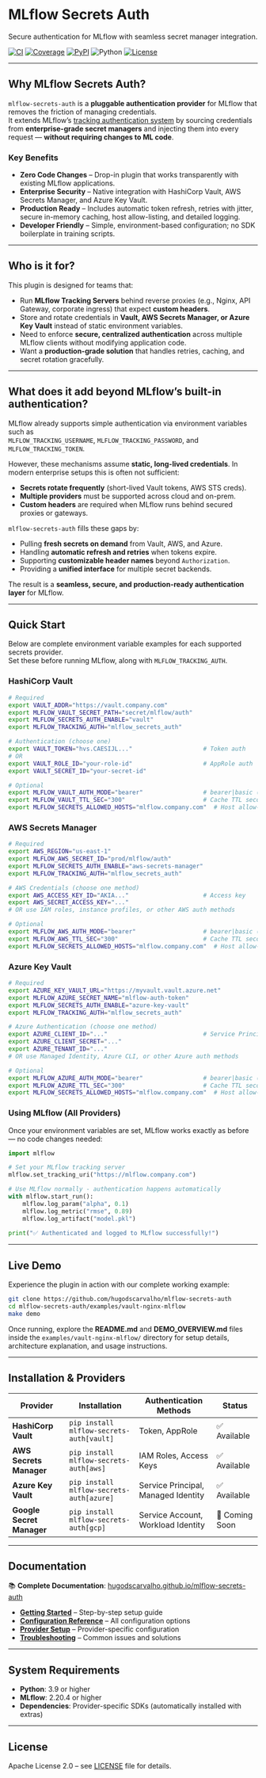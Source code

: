 # MLflow Secrets Auth

Secure authentication for MLflow with seamless secret manager integration.

[![CI](https://github.com/hugodscarvalho/mlflow-secrets-auth/actions/workflows/ci-cd.yml/badge.svg)](https://github.com/hugodscarvalho/mlflow-secrets-auth/actions/workflows/ci-cd.yml)
[![Coverage](https://codecov.io/gh/hugodscarvalho/mlflow-secrets-auth/branch/main/graph/badge.svg)](https://codecov.io/gh/hugodscarvalho/mlflow-secrets-auth)
[![PyPI](https://img.shields.io/pypi/v/mlflow-secrets-auth.svg)](https://pypi.org/project/mlflow-secrets-auth/)
![Python](https://img.shields.io/pypi/pyversions/mlflow-secrets-auth.svg)
[![License](https://img.shields.io/github/license/hugodscarvalho/mlflow-secrets-auth.svg)](LICENSE)

---

## Why MLflow Secrets Auth?

`mlflow-secrets-auth` is a **pluggable authentication provider** for MLflow that removes the friction of managing credentials.  
It extends MLflow’s [tracking authentication system](https://mlflow.org/docs/latest/auth/index.html#pluggable-auth) by sourcing credentials from **enterprise-grade secret managers** and injecting them into every request — **without requiring changes to ML code**.

### Key Benefits

- **Zero Code Changes** – Drop-in plugin that works transparently with existing MLflow applications.  
- **Enterprise Security** – Native integration with HashiCorp Vault, AWS Secrets Manager, and Azure Key Vault.  
- **Production Ready** – Includes automatic token refresh, retries with jitter, secure in-memory caching, host allow-listing, and detailed logging.  
- **Developer Friendly** – Simple, environment-based configuration; no SDK boilerplate in training scripts.  

---

## Who is it for?

This plugin is designed for teams that:

- Run **MLflow Tracking Servers** behind reverse proxies (e.g., Nginx, API Gateway, corporate ingress) that expect **custom headers**.  
- Store and rotate credentials in **Vault, AWS Secrets Manager, or Azure Key Vault** instead of static environment variables.  
- Need to enforce **secure, centralized authentication** across multiple MLflow clients without modifying application code.  
- Want a **production-grade solution** that handles retries, caching, and secret rotation gracefully.  

---

## What does it add beyond MLflow’s built-in authentication?

MLflow already supports simple authentication via environment variables such as  
`MLFLOW_TRACKING_USERNAME`, `MLFLOW_TRACKING_PASSWORD`, and `MLFLOW_TRACKING_TOKEN`.  

However, these mechanisms assume **static, long-lived credentials**. In modern enterprise setups this is often not sufficient:  

- **Secrets rotate frequently** (short-lived Vault tokens, AWS STS creds).  
- **Multiple providers** must be supported across cloud and on-prem.  
- **Custom headers** are required when MLflow runs behind secured proxies or gateways.  

`mlflow-secrets-auth` fills these gaps by:  

- Pulling **fresh secrets on demand** from Vault, AWS, and Azure.  
- Handling **automatic refresh and retries** when tokens expire.  
- Supporting **customizable header names** beyond `Authorization`.  
- Providing a **unified interface** for multiple secret backends.  

The result is a **seamless, secure, and production-ready authentication layer** for MLflow.  

---

## Quick Start

Below are complete environment variable examples for each supported secrets provider.  
Set these before running MLflow, along with `MLFLOW_TRACKING_AUTH`.

### HashiCorp Vault

```bash
# Required
export VAULT_ADDR="https://vault.company.com"
export MLFLOW_VAULT_SECRET_PATH="secret/mlflow/auth"
export MLFLOW_SECRETS_AUTH_ENABLE="vault"
export MLFLOW_TRACKING_AUTH="mlflow_secrets_auth"

# Authentication (choose one)
export VAULT_TOKEN="hvs.CAESIJL..."                    # Token auth
# OR
export VAULT_ROLE_ID="your-role-id"                    # AppRole auth
export VAULT_SECRET_ID="your-secret-id"

# Optional
export MLFLOW_VAULT_AUTH_MODE="bearer"                 # bearer|basic (default: bearer)
export MLFLOW_VAULT_TTL_SEC="300"                      # Cache TTL seconds (default: 300)
export MLFLOW_SECRETS_ALLOWED_HOSTS="mlflow.company.com"  # Host allow-list
```

### AWS Secrets Manager

```bash
# Required
export AWS_REGION="us-east-1"
export MLFLOW_AWS_SECRET_ID="prod/mlflow/auth"
export MLFLOW_SECRETS_AUTH_ENABLE="aws-secrets-manager"
export MLFLOW_TRACKING_AUTH="mlflow_secrets_auth"

# AWS Credentials (choose one method)
export AWS_ACCESS_KEY_ID="AKIA..."                     # Access key
export AWS_SECRET_ACCESS_KEY="..."
# OR use IAM roles, instance profiles, or other AWS auth methods

# Optional
export MLFLOW_AWS_AUTH_MODE="bearer"                   # bearer|basic (default: bearer)
export MLFLOW_AWS_TTL_SEC="300"                        # Cache TTL seconds (default: 300)
export MLFLOW_SECRETS_ALLOWED_HOSTS="mlflow.company.com"  # Host allow-list
```

### Azure Key Vault

```bash
# Required
export AZURE_KEY_VAULT_URL="https://myvault.vault.azure.net"
export MLFLOW_AZURE_SECRET_NAME="mlflow-auth-token"
export MLFLOW_SECRETS_AUTH_ENABLE="azure-key-vault"
export MLFLOW_TRACKING_AUTH="mlflow_secrets_auth"

# Azure Authentication (choose one method)
export AZURE_CLIENT_ID="..."                           # Service Principal
export AZURE_CLIENT_SECRET="..."
export AZURE_TENANT_ID="..."
# OR use Managed Identity, Azure CLI, or other Azure auth methods

# Optional
export MLFLOW_AZURE_AUTH_MODE="bearer"                 # bearer|basic (default: bearer)
export MLFLOW_AZURE_TTL_SEC="300"                      # Cache TTL seconds (default: 300)
export MLFLOW_SECRETS_ALLOWED_HOSTS="mlflow.company.com"  # Host allow-list
```

### Using MLflow (All Providers)

Once your environment variables are set, MLflow works exactly as before — no code changes needed:

```python
import mlflow

# Set your MLflow tracking server
mlflow.set_tracking_uri("https://mlflow.company.com")

# Use MLflow normally - authentication happens automatically
with mlflow.start_run():
    mlflow.log_param("alpha", 0.1)
    mlflow.log_metric("rmse", 0.89)
    mlflow.log_artifact("model.pkl")
    
print("✅ Authenticated and logged to MLflow successfully!")
```

---

## Live Demo

Experience the plugin in action with our complete working example:

```bash
git clone https://github.com/hugodscarvalho/mlflow-secrets-auth
cd mlflow-secrets-auth/examples/vault-nginx-mlflow
make demo
```

Once running, explore the **README.md** and **DEMO_OVERVIEW.md** files inside the `examples/vault-nginx-mlflow/` directory for setup details, architecture explanation, and usage instructions.

---

## Installation & Providers

| Provider              | Installation                              | Authentication Methods         | Status            |
|-----------------------|-------------------------------------------|--------------------------------|-------------------|
| **HashiCorp Vault**   | `pip install mlflow-secrets-auth[vault]`  | Token, AppRole                 | ✅ Available      |
| **AWS Secrets Manager** | `pip install mlflow-secrets-auth[aws]`  | IAM Roles, Access Keys         | ✅ Available      |
| **Azure Key Vault**   | `pip install mlflow-secrets-auth[azure]`  | Service Principal, Managed Identity | ✅ Available |
| **Google Secret Manager** | `pip install mlflow-secrets-auth[gcp]` | Service Account, Workload Identity | 🚧 Coming Soon |

---

## Documentation

📚 **Complete Documentation**: [hugodscarvalho.github.io/mlflow-secrets-auth](https://hugodscarvalho.github.io/mlflow-secrets-auth/)

- **[Getting Started](https://hugodscarvalho.github.io/mlflow-secrets-auth/getting-started/)** – Step-by-step setup guide  
- **[Configuration Reference](https://hugodscarvalho.github.io/mlflow-secrets-auth/configuration/)** – All configuration options  
- **[Provider Setup](https://hugodscarvalho.github.io/mlflow-secrets-auth/providers/vault/)** – Provider-specific configuration  
- **[Troubleshooting](https://hugodscarvalho.github.io/mlflow-secrets-auth/troubleshooting/)** – Common issues and solutions  

---

## System Requirements

- **Python**: 3.9 or higher  
- **MLflow**: 2.20.4 or higher  
- **Dependencies**: Provider-specific SDKs (automatically installed with extras)  

---

## License

Apache License 2.0 – see [LICENSE](LICENSE) file for details.
